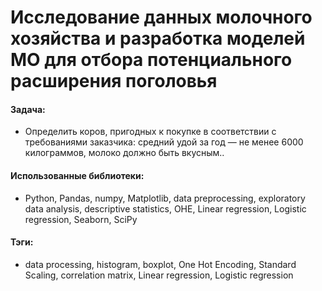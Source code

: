 # Исследование данных молочного хозяйства и разработка моделей МО для отбора потенциального расширения поголовья

#### Задача: 
- Определить коров, пригодных к покупке в соответствии с требованиями заказчика: средний удой за год — не менее 6000 килограммов, молоко должно быть вкусным..

#### Использованные библиотеки:
- Python, Pandas, numpy, Matplotlib, data preprocessing, exploratory data analysis, descriptive statistics, OHE, Linear regression, Logistic regression, Seaborn, SciPy

#### Тэги:
- data processing, histogram, boxplot, One Hot Encoding, Standard Scaling, correlation matrix, Linear regression, Logistic regression
